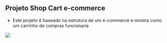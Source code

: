 ## Projeto Shop Cart e-commerce

- Este projeto é baseado na estrutura de um e-commerce e mostra como um carrinho de compras funcionaria
<div>
<a href="https://www.python.org/" target="_blank"><img src="https://img.shields.io/badge/Python-14354C?style=for-the-badge&logo=python&logoColor=white" target="_blank"></a>
</div>